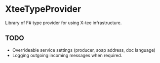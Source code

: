 # XteeTypeProvider

Library of F# type provider for using X-tee infrastructure.

## TODO

* Overrideable service settings (producer, soap address, doc language)
* Logging outgoing incoming messages when required.
